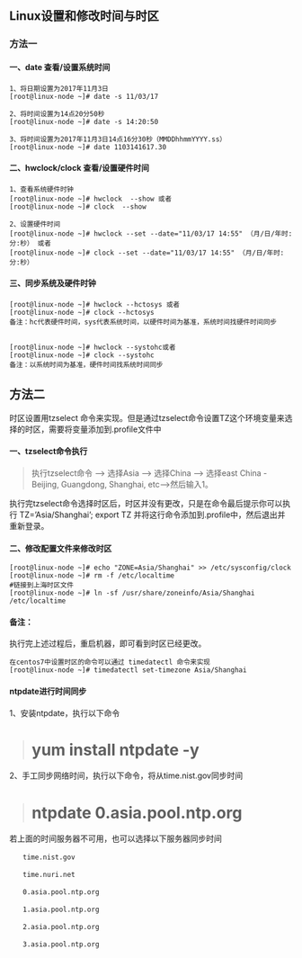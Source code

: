## Linux设置和修改时间与时区

### 方法一

#### 一、date 查看/设置系统时间

```
1、将日期设置为2017年11月3日
[root@linux-node ~]# date -s 11/03/17

2、将时间设置为14点20分50秒
[root@linux-node ~]# date -s 14:20:50

3、将时间设置为2017年11月3日14点16分30秒（MMDDhhmmYYYY.ss）
[root@linux-node ~]# date 1103141617.30

```

#### 二、hwclock/clock 查看/设置硬件时间
```
1、查看系统硬件时钟
[root@linux-node ~]# hwclock  --show 或者
[root@linux-node ~]# clock  --show

2、设置硬件时间
[root@linux-node ~]# hwclock --set --date="11/03/17 14:55" （月/日/年时:分:秒） 或者
[root@linux-node ~]# clock --set --date="11/03/17 14:55" （月/日/年时:分:秒）

```

#### 三、同步系统及硬件时钟
```
[root@linux-node ~]# hwclock --hctosys 或者
[root@linux-node ~]# clock --hctosys  
备注：hc代表硬件时间，sys代表系统时间，以硬件时间为基准，系统时间找硬件时间同步


[root@linux-node ~]# hwclock --systohc或者
[root@linux-node ~]# clock --systohc 
备注：以系统时间为基准，硬件时间找系统时间同步

```

## 方法二

时区设置用tzselect 命令来实现。但是通过tzselect命令设置TZ这个环境变量来选择的时区，需要将变量添加到.profile文件中

#### 一、tzselect命令执行
> 执行tzselect命令 --> 选择Asia --> 选择China --> 选择east China - Beijing, Guangdong, Shanghai, etc-->然后输入1。

执行完tzselect命令选择时区后，时区并没有更改，只是在命令最后提示你可以执行 TZ=’Asia/Shanghai’; export TZ 并将这行命令添加到.profile中，然后退出并重新登录。

#### 二、修改配置文件来修改时区

```
[root@linux-node ~]# echo "ZONE=Asia/Shanghai" >> /etc/sysconfig/clock         
[root@linux-node ~]# rm -f /etc/localtime
#链接到上海时区文件       
[root@linux-node ~]# ln -sf /usr/share/zoneinfo/Asia/Shanghai /etc/localtime
```
#### 备注：

执行完上述过程后，重启机器，即可看到时区已经更改。

```
在centos7中设置时区的命令可以通过 timedatectl 命令来实现
[root@linux-node ~]# timedatectl set-timezone Asia/Shanghai
```
#### ntpdate进行时间同步

1、安装ntpdate，执行以下命令

> # yum install ntpdate -y

2、手工同步网络时间，执行以下命令，将从time.nist.gov同步时间

> # ntpdate 0.asia.pool.ntp.org

若上面的时间服务器不可用，也可以选择以下服务器同步时间
```
　　time.nist.gov

　　time.nuri.net

　　0.asia.pool.ntp.org

　　1.asia.pool.ntp.org

　　2.asia.pool.ntp.org

　　3.asia.pool.ntp.org
```
